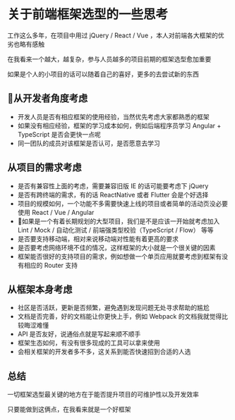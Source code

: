 # 关于前端框架选型的一些思考
工作这么多年，在项目中用过 jQuery / React / Vue ，本人对前端各大框架的优劣也略有感触  

在我看来一个越大，越复杂，参与人员越多的项目前期的框架选型愈加重要  

如果是个人的小项目的话可以随着自己的喜好，更多的去尝试新的东西  

## 从开发者角度考虑
* 开发人员是否有相应框架的使用经验，当然优先考虑大家都熟悉的框架
* 如果没有相应经验，框架的学习成本如何，例如后端程序员学习 Angular + TypeScript 是否会更快一点呢
* 同一团队的成员对该框架是否认可，是否愿意去学习

## 从项目的需求考虑
* 是否有兼容性上面的考虑，需要兼容旧版 IE 的话可能要考虑下 jQuery 
* 是否有跨终端的需求，有的话 ReactNative 或者 Flutter 会是个好选择
* 项目的规模如何，一个功能不多需要快速上线的项目或者简单的活动页没必要使用 React / Vue / Angular
* 如果是一个有着长期规划的大型项目，我们是不是应该一开始就考虑加入 Lint / Mock / 自动化测试 / 前端强类型校验（TypeScript / Flow）  等等
* 是否要支持移动端，相对来说移动端对性能有着更高的要求
* 是否要考虑网络环境不佳的情况，这样框架的大小就是一个很关键的因素
* 框架能否很好的支持项目的需求，例如想做一个单页应用就要考虑到框架有没有相应的 Router 支持

## 从框架本身考虑
* 社区是否活跃，更新是否频繁，避免遇到发现问题无处寻求帮助的尴尬
* 文档是否完善，好的文档能让你更快上手，例如 Webpack 的文档我就觉得比较晦涩难懂
* API 是否友好，说通俗点就是写起来顺不顺手
* 框架生态如何，有没有很多现成的工具可以拿来使用
* 会相关框架的开发者多不多，这关系到能否快速招到合适的人选

## 总结
一切框架选型最关键的地方在于能否提升项目的可维护性以及开发效率  

只要能做到这俩点，在我看来就是一个好框架